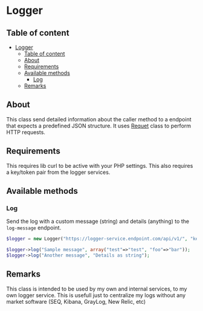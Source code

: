 # Logger

## Table of content

- [Logger](#logger)
  - [Table of content](#table-of-content)
  - [About](#about)
  - [Requirements](#requirements)
  - [Available methods](#available-methods)
    - [Log](#log)
  - [Remarks](#remarks)

## About

This class send detailed information about the caller method to a endpoint that expects a predefined JSON structure. It uses [Requet](request.md) class to perform HTTP requests.

## Requirements

This requires lib curl to be active with your PHP settings.
This also requires a key/token pair from the logger services.

## Available methods

### Log

Send the log with a custom message (string) and details (anything) to the `log-message` endpoint.

```php
$logger = new Logger("https://logger-service.endpoint.com/api/v1/", "key", "token");

$logger->log("Sample message", array("test"=>"test", "foo"=>"bar"));
$logger->log("Another message", "Details as string");
```

## Remarks

This class is intended to be used by my own and internal services, to my own logger service.
This is usefull just to centralize my logs without any market software (SEQ, Kibana, GrayLog, New Relic, etc)
